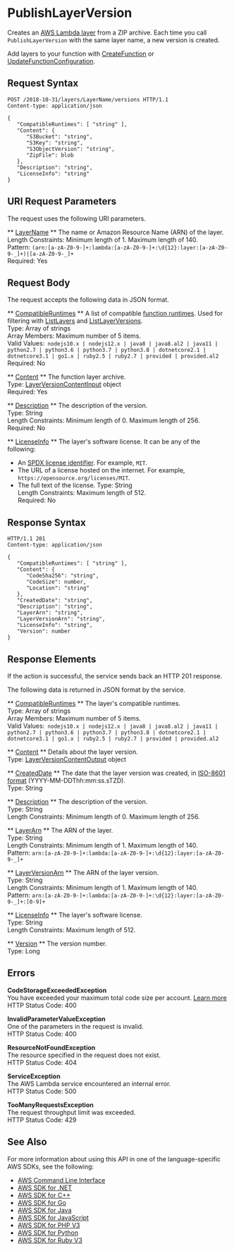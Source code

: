 # PublishLayerVersion<a name="API_PublishLayerVersion"></a>

Creates an [AWS Lambda layer](https://docs.aws.amazon.com/lambda/latest/dg/configuration-layers.html) from a ZIP archive\. Each time you call `PublishLayerVersion` with the same layer name, a new version is created\.

Add layers to your function with [CreateFunction](API_CreateFunction.md) or [UpdateFunctionConfiguration](API_UpdateFunctionConfiguration.md)\.

## Request Syntax<a name="API_PublishLayerVersion_RequestSyntax"></a>

```
POST /2018-10-31/layers/LayerName/versions HTTP/1.1
Content-type: application/json

{
   "CompatibleRuntimes": [ "string" ],
   "Content": { 
      "S3Bucket": "string",
      "S3Key": "string",
      "S3ObjectVersion": "string",
      "ZipFile": blob
   },
   "Description": "string",
   "LicenseInfo": "string"
}
```

## URI Request Parameters<a name="API_PublishLayerVersion_RequestParameters"></a>

The request uses the following URI parameters\.

 ** [LayerName](#API_PublishLayerVersion_RequestSyntax) **   <a name="SSS-PublishLayerVersion-request-LayerName"></a>
The name or Amazon Resource Name \(ARN\) of the layer\.  
Length Constraints: Minimum length of 1\. Maximum length of 140\.  
Pattern: `(arn:[a-zA-Z0-9-]+:lambda:[a-zA-Z0-9-]+:\d{12}:layer:[a-zA-Z0-9-_]+)|[a-zA-Z0-9-_]+`   
Required: Yes

## Request Body<a name="API_PublishLayerVersion_RequestBody"></a>

The request accepts the following data in JSON format\.

 ** [CompatibleRuntimes](#API_PublishLayerVersion_RequestSyntax) **   <a name="SSS-PublishLayerVersion-request-CompatibleRuntimes"></a>
A list of compatible [function runtimes](https://docs.aws.amazon.com/lambda/latest/dg/lambda-runtimes.html)\. Used for filtering with [ListLayers](API_ListLayers.md) and [ListLayerVersions](API_ListLayerVersions.md)\.  
Type: Array of strings  
Array Members: Maximum number of 5 items\.  
Valid Values:` nodejs10.x | nodejs12.x | java8 | java8.al2 | java11 | python2.7 | python3.6 | python3.7 | python3.8 | dotnetcore2.1 | dotnetcore3.1 | go1.x | ruby2.5 | ruby2.7 | provided | provided.al2`   
Required: No

 ** [Content](#API_PublishLayerVersion_RequestSyntax) **   <a name="SSS-PublishLayerVersion-request-Content"></a>
The function layer archive\.  
Type: [LayerVersionContentInput](API_LayerVersionContentInput.md) object  
Required: Yes

 ** [Description](#API_PublishLayerVersion_RequestSyntax) **   <a name="SSS-PublishLayerVersion-request-Description"></a>
The description of the version\.  
Type: String  
Length Constraints: Minimum length of 0\. Maximum length of 256\.  
Required: No

 ** [LicenseInfo](#API_PublishLayerVersion_RequestSyntax) **   <a name="SSS-PublishLayerVersion-request-LicenseInfo"></a>
The layer's software license\. It can be any of the following:  
+ An [SPDX license identifier](https://spdx.org/licenses/)\. For example, `MIT`\.
+ The URL of a license hosted on the internet\. For example, `https://opensource.org/licenses/MIT`\.
+ The full text of the license\.
Type: String  
Length Constraints: Maximum length of 512\.  
Required: No

## Response Syntax<a name="API_PublishLayerVersion_ResponseSyntax"></a>

```
HTTP/1.1 201
Content-type: application/json

{
   "CompatibleRuntimes": [ "string" ],
   "Content": { 
      "CodeSha256": "string",
      "CodeSize": number,
      "Location": "string"
   },
   "CreatedDate": "string",
   "Description": "string",
   "LayerArn": "string",
   "LayerVersionArn": "string",
   "LicenseInfo": "string",
   "Version": number
}
```

## Response Elements<a name="API_PublishLayerVersion_ResponseElements"></a>

If the action is successful, the service sends back an HTTP 201 response\.

The following data is returned in JSON format by the service\.

 ** [CompatibleRuntimes](#API_PublishLayerVersion_ResponseSyntax) **   <a name="SSS-PublishLayerVersion-response-CompatibleRuntimes"></a>
The layer's compatible runtimes\.  
Type: Array of strings  
Array Members: Maximum number of 5 items\.  
Valid Values:` nodejs10.x | nodejs12.x | java8 | java8.al2 | java11 | python2.7 | python3.6 | python3.7 | python3.8 | dotnetcore2.1 | dotnetcore3.1 | go1.x | ruby2.5 | ruby2.7 | provided | provided.al2` 

 ** [Content](#API_PublishLayerVersion_ResponseSyntax) **   <a name="SSS-PublishLayerVersion-response-Content"></a>
Details about the layer version\.  
Type: [LayerVersionContentOutput](API_LayerVersionContentOutput.md) object

 ** [CreatedDate](#API_PublishLayerVersion_ResponseSyntax) **   <a name="SSS-PublishLayerVersion-response-CreatedDate"></a>
The date that the layer version was created, in [ISO\-8601 format](https://www.w3.org/TR/NOTE-datetime) \(YYYY\-MM\-DDThh:mm:ss\.sTZD\)\.  
Type: String

 ** [Description](#API_PublishLayerVersion_ResponseSyntax) **   <a name="SSS-PublishLayerVersion-response-Description"></a>
The description of the version\.  
Type: String  
Length Constraints: Minimum length of 0\. Maximum length of 256\.

 ** [LayerArn](#API_PublishLayerVersion_ResponseSyntax) **   <a name="SSS-PublishLayerVersion-response-LayerArn"></a>
The ARN of the layer\.  
Type: String  
Length Constraints: Minimum length of 1\. Maximum length of 140\.  
Pattern: `arn:[a-zA-Z0-9-]+:lambda:[a-zA-Z0-9-]+:\d{12}:layer:[a-zA-Z0-9-_]+` 

 ** [LayerVersionArn](#API_PublishLayerVersion_ResponseSyntax) **   <a name="SSS-PublishLayerVersion-response-LayerVersionArn"></a>
The ARN of the layer version\.  
Type: String  
Length Constraints: Minimum length of 1\. Maximum length of 140\.  
Pattern: `arn:[a-zA-Z0-9-]+:lambda:[a-zA-Z0-9-]+:\d{12}:layer:[a-zA-Z0-9-_]+:[0-9]+` 

 ** [LicenseInfo](#API_PublishLayerVersion_ResponseSyntax) **   <a name="SSS-PublishLayerVersion-response-LicenseInfo"></a>
The layer's software license\.  
Type: String  
Length Constraints: Maximum length of 512\.

 ** [Version](#API_PublishLayerVersion_ResponseSyntax) **   <a name="SSS-PublishLayerVersion-response-Version"></a>
The version number\.  
Type: Long

## Errors<a name="API_PublishLayerVersion_Errors"></a>

 **CodeStorageExceededException**   
You have exceeded your maximum total code size per account\. [Learn more](https://docs.aws.amazon.com/lambda/latest/dg/limits.html)   
HTTP Status Code: 400

 **InvalidParameterValueException**   
One of the parameters in the request is invalid\.  
HTTP Status Code: 400

 **ResourceNotFoundException**   
The resource specified in the request does not exist\.  
HTTP Status Code: 404

 **ServiceException**   
The AWS Lambda service encountered an internal error\.  
HTTP Status Code: 500

 **TooManyRequestsException**   
The request throughput limit was exceeded\.  
HTTP Status Code: 429

## See Also<a name="API_PublishLayerVersion_SeeAlso"></a>

For more information about using this API in one of the language\-specific AWS SDKs, see the following:
+  [AWS Command Line Interface](https://docs.aws.amazon.com/goto/aws-cli/lambda-2015-03-31/PublishLayerVersion) 
+  [AWS SDK for \.NET](https://docs.aws.amazon.com/goto/DotNetSDKV3/lambda-2015-03-31/PublishLayerVersion) 
+  [AWS SDK for C\+\+](https://docs.aws.amazon.com/goto/SdkForCpp/lambda-2015-03-31/PublishLayerVersion) 
+  [AWS SDK for Go](https://docs.aws.amazon.com/goto/SdkForGoV1/lambda-2015-03-31/PublishLayerVersion) 
+  [AWS SDK for Java](https://docs.aws.amazon.com/goto/SdkForJava/lambda-2015-03-31/PublishLayerVersion) 
+  [AWS SDK for JavaScript](https://docs.aws.amazon.com/goto/AWSJavaScriptSDK/lambda-2015-03-31/PublishLayerVersion) 
+  [AWS SDK for PHP V3](https://docs.aws.amazon.com/goto/SdkForPHPV3/lambda-2015-03-31/PublishLayerVersion) 
+  [AWS SDK for Python](https://docs.aws.amazon.com/goto/boto3/lambda-2015-03-31/PublishLayerVersion) 
+  [AWS SDK for Ruby V3](https://docs.aws.amazon.com/goto/SdkForRubyV3/lambda-2015-03-31/PublishLayerVersion) 